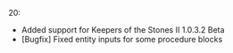 20:
- Added support for Keepers of the Stones II 1.0.3.2 Beta
- [Bugfix] Fixed entity inputs for some procedure blocks